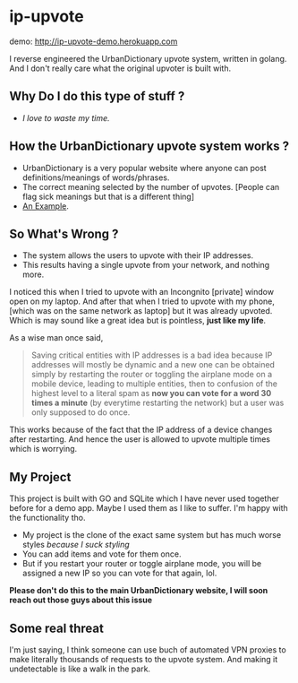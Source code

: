 # ip-upvote

demo: http://ip-upvote-demo.herokuapp.com

I reverse engineered the UrbanDictionary upvote system, written in golang. And I don't really care what the original upvoter is built with.
## Why Do I do this type of stuff ?
* *I love to waste my time.*

## How the UrbanDictionary upvote system works ?
* UrbanDictionary is a very popular website where anyone can post definitions/meanings of words/phrases.
* The correct meaning selected by the number of upvotes. [People can flag sick meanings but that is a different thing]
* [An Example](https://www.urbandictionary.com/define.php?term=Simp).
## So What's Wrong ?
* The system allows the users to upvote with their IP addresses.
* This results having a single upvote from your network, and nothing more.

I noticed this when I tried to upvote with an Incongnito [private] window open on my laptop. And after that when I tried to upvote with my phone, [which was on the same network as laptop] but it was already upvoted. Which is may sound like a great idea but is pointless, **just like my life**.

As a wise man once said,
>Saving critical entities with IP addresses is a bad idea because IP addresses will mostly be dynamic and a new one can be obtained simply by restarting the router or toggling the airplane mode on a mobile device, leading to multiple entities, then to confusion of the highest level to a literal spam as **now you can vote for a word 30 times a minute** (by everytime restarting the network) but a user was only supposed to do once.

This works because of the fact that the IP address of a device changes after restarting. And hence the user is allowed to upvote multiple times which is worrying.

## My Project
This project is built with GO and SQLite which I have never used together before for a demo app. Maybe I used them as I like to suffer. I'm happy with the functionality tho.

* My project is the clone of the exact same system but has much worse styles *because I suck styling*
* You can add items and vote for them once.
* But if you restart your router or toggle airplane mode, you will be assigned a new IP so you can vote for that again, lol.

**Please don't do this to the main UrbanDictionary website, I will soon reach out those guys about this issue**

## Some real threat
I'm just saying, I think someone can use buch of automated VPN proxies to make literally thousands of requests to the upvote system. And making it undetectable is like a walk in the park.





